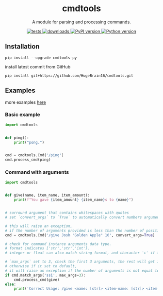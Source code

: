 <div id="headline" align="center">
  <h1>cmdtools</h1>
  <p>A module for parsing and processing commands.</p>
  <a href="https://github.com/HugeBrain16/cmdtools/actions/workflows/python-package.yml">
    <img src="https://github.com/HugeBrain16/cmdtools/actions/workflows/python-package.yml/badge.svg" alt="tests"></img>
  </a>
  <a href="https://pypi.org/project/cmdtools-py">
    <img src="https://img.shields.io/pypi/dw/cmdtools-py" alt="downloads"></img>
    <img src="https://badge.fury.io/py/cmdtools-py.svg" alt="PyPI version"></img>
    <img src="https://img.shields.io/pypi/pyversions/cmdtools-py" alt="Python version"></img>
  </a>
</div> 

## Installation

```
pip install --upgrade cmdtools-py
```
install latest commit from GitHub  
```
pip install git+https://github.com/HugeBrain16/cmdtools.git
```
## Examples

more examples [here](https://github.com/HugeBrain16/cmdtools/tree/main/examples)

### Basic example

```py
import cmdtools


def ping():
    print("pong.")


cmd = cmdtools.Cmd('/ping')
cmd.process_cmd(ping)
```
  
### Command with arguments

```py
import cmdtools


def give(name, item_name, item_amount):
    print(f"You gave {item_amount} {item_name}s to {name}")


# surround argument that contains whitespaces with quotes
# set `convert_args` to `True` to automatically convert numbers argument

# this will raise an exception,
# if the number of arguments provided is less than the number of positional callback parameters.
cmd = cmdtools.Cmd('/give Josh "Golden Apple" 10', convert_args=True)

# check for command instance arguments data type.
# format indicates ['str','str','int'].
# integer or float can also match string format, and character 'c' if the argument only has 1 digit.

# `max_args` set to 3, check the first 3 arguments, the rest will get ignored, 
# otherwise if it set to default,
# it will raise an exception if the number of arguments is not equal to the number of formats
if cmd.match_args('ssi', max_args=3):
    cmd.process_cmd(give)
else:
    print('Correct Usage: /give <name: [str]> <item-name: [str]> <item-amount: [int]>')
```
